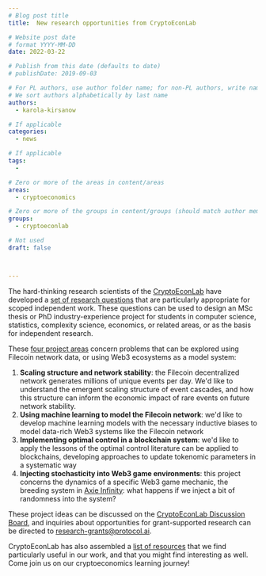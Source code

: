 ```yaml
---
# Blog post title
title:  New research opportunities from CryptoEconLab

# Website post date
# format YYYY-MM-DD
date: 2022-03-22

# Publish from this date (defaults to date)
# publishDate: 2019-09-03

# For PL authors, use author folder name; for non-PL authors, write name as in paper within ""
# We sort authors alphabetically by last name
authors:
  - karola-kirsanow

# If applicable
categories:
  - news

# If applicable
tags:
  -

# Zero or more of the areas in content/areas
areas:
  - cryptoeconomics

# Zero or more of the groups in content/groups (should match author membership)
groups:
  - cryptoeconlab

# Not used
draft: false



---
```


The hard-thinking research scientists of the [CryptoEconLab](/groups/cryptoeconlab) have developed a [set of research questions](https://github.com/protocol/CryptoEconLab/blob/main/README.md#projects) that are particularly appropriate for scoped independent work. These questions can be used to design an MSc thesis or PhD industry-experience project for students in computer science, statistics, complexity science, economics, or related areas, or as the basis for independent research.

These [four project areas](https://github.com/protocol/CryptoEconLab/blob/main/README.md#projects) concern problems that can be explored using Filecoin network data, or using Web3 ecosystems as a model system:

1. **Scaling structure and network stability**: the Filecoin decentralized network generates millions of unique events per day. We'd like to understand the emergent scaling structure of event cascades, and how this structure can inform the economic impact of rare events on future network stability.
2. **Using machine learning to model the Filecoin network**: we'd like to develop machine learning models with the necessary inductive biases to model data-rich Web3 systems like the Filecoin network
3.  **Implementing optimal control in a blockchain system**: we'd like to apply the lessons of the optimal control literature can be applied to blockchains, developing approaches to update tokenomic parameters in a systematic way
4. **Injecting stochasticity into Web3 game environments**: this project concerns the dynamics of a specific Web3  game mechanic, the breeding system in [Axie Infinity](https://axieinfinity.com/): what happens if we inject a bit of randomness into the system?

These project ideas can be discussed on the [CryptoEconLab Discussion Board](https://github.com/protocol/CryptoEconLab/discussions), and inquiries about opportunities for grant-supported research can be directed to research-grants@protocol.ai.

CryptoEconLab has also assembled a [list of resources](https://www.notion.so/pl-strflt/CryptoEconLab-reading-list-79100f7b0f9b427db628c5f53906929c) that we find particularly useful in our work, and that you might find  interesting as well. Come join us on our cryptoeconomics learning journey!
